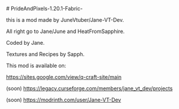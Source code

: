 ﻿﻿# PrideAndPixels-1.20.1-Fabric-

this is a mod made by JuneVtuber/Jane-VT-Dev.

All right go to Jane/June and HeatFromSapphire.

Coded by Jane.

Textures and Recipes by Sapph.

This mod is available on:

https://sites.google.com/view/q-craft-site/main

(soon) https://legacy.curseforge.com/members/jane_vt_dev/projects

(soon) https://modrinth.com/user/Jane-VT-Dev
